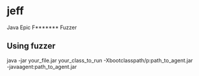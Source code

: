 # jeff
Java Epic F******* Fuzzer


Using fuzzer
-------------

java -jar your_file.jar your_class_to_run -Xbootclasspath/p:path_to_agent.jar -javaagent:path_to_agent.jar



